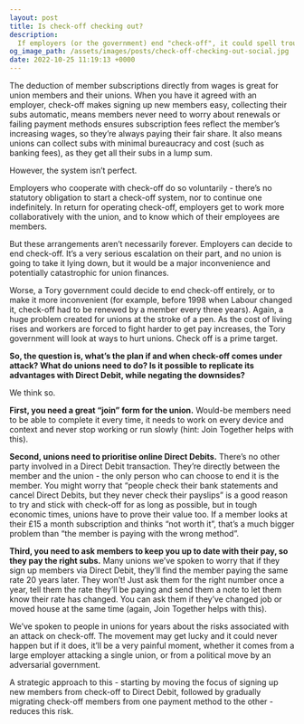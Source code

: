 ```yaml
---
layout: post
title: Is check-off checking out?
description:
  If employers (or the government) end "check-off", it could spell trouble for union finances. Here's what unions can do about it.
og_image_path: /assets/images/posts/check-off-checking-out-social.jpg
date: 2022-10-25 11:19:13 +0000
---
```


The deduction of member subscriptions directly from wages is great for union members and their unions. When you have it agreed with an employer, check-off makes signing up new members easy, collecting their subs automatic, means members never need to worry about renewals or failing payment methods ensures subscription fees reflect the member’s increasing wages, so they’re always paying their fair share. It also means unions can collect subs with minimal bureaucracy and cost (such as banking fees), as they get all their subs in a lump sum.

However, the system isn’t perfect.

Employers who cooperate with check-off do so voluntarily - there’s no statutory obligation to start a check-off system, nor to continue one indefinitely. In return for operating check-off, employers get to work more collaboratively with the union, and to know which of their employees are members.

But these arrangements aren’t necessarily forever. Employers can decide to end check-off. It’s a very serious escalation on their part, and no union is going to take it lying down, but it would be a major inconvenience and potentially catastrophic for union finances.

Worse, a Tory government could decide to end check-off entirely, or to make it more inconvenient (for example, before 1998 when Labour changed it, check-off had to be renewed by a member every three years). Again, a huge problem created for unions at the stroke of a pen. As the cost of living rises and workers are forced to fight harder to get pay increases, the Tory government will look at ways to hurt unions. Check off is a prime target.

**So, the question is, what’s the plan if and when check-off comes under attack? What do unions need to do? Is it possible to replicate its advantages with Direct Debit, while negating the downsides?**

We think so.

**First, you need a great “join” form for the union.** Would-be members need to be able to complete it every time, it needs to work on every device and context and never stop working or run slowly (hint: Join Together helps with this).

**Second, unions need to prioritise online Direct Debits.** There’s no other party involved in a Direct Debit transaction. They’re directly between the member and the union - the only person who can choose to end it is the member. You might worry that “people check their bank statements and cancel Direct Debits, but they never check their payslips” is a good reason to try and stick with check-off for as long as possible, but in tough economic times, unions have to prove their value too. If a member looks at their £15 a month subscription and thinks “not worth it”, that’s a much bigger problem than “the member is paying with the wrong method”.

**Third, you need to ask members to keep you up to date with their pay, so they pay the right subs.** Many unions we’ve spoken to worry that if they sign up members via Direct Debit, they’ll find the member paying the same rate 20 years later. They won’t! Just ask them for the right number once a year, tell them the rate they’ll be paying and send them a note to let them know their rate has changed. You can ask them if they’ve changed job or moved house at the same time (again, Join Together helps with this).

We’ve spoken to people in unions for years about the risks associated with an attack on check-off. The movement may get lucky and it could never happen but if it does, it’ll be a very painful moment, whether it comes from a large employer attacking a single union, or from a political move by an adversarial government.

A strategic approach to this - starting by moving the focus of signing up new members from check-off to Direct Debit, followed by gradually migrating check-off members from one payment method to the other - reduces this risk.
